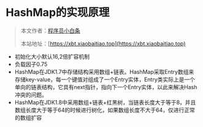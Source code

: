 # HashMap的实现原理

> 本文作者：[程序员小白条](https://github.com/luoye6)
>
> 本站地址：[https://xbt.xiaobaitiao.top](https://xbt.xiaobaitiao.top)

- 初始化大小默认16,2倍扩容机制
- 负载因子0.75
- HashMap在JDK1.7中存储结构采用数组+链表。HashMap采取Entry数组来存储key-value，每一个键值对组成了一个Entry实体，Entry类实际上是一个单向的链表结构，它具有next指针，指向下一个Entry实体，以此来解决Hash冲突的问题。
- HashMap在JDK1.8中采用数组+链表+红黑树，当链表长度大于等于8，并且数组长度大于等于64的时候进行树化，如果数组长度不大于64，仅进行正常的数组扩容